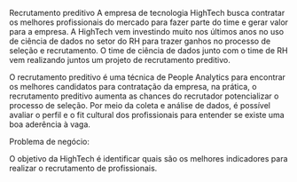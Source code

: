 Recrutamento preditivo
A empresa de tecnologia HighTech busca contratar os melhores profissionais do mercado para fazer parte do time e gerar valor para a empresa. A HighTech vem investindo muito nos últimos anos no uso de ciência de dados no setor do RH para trazer ganhos no processo de seleção e recrutamento. O time de ciência de dados junto com o time de RH vem realizando juntos um projeto de recrutamento preditivo.

O recrutamento preditivo é uma técnica de People Analytics para encontrar os melhores candidatos para contratação da empresa, na prática, o recrutamento preditivo aumenta as chances do recrutador potencializar o processo de seleção. Por meio da coleta e análise de dados, é possível avaliar o perfil e o fit cultural dos profissionais para entender se existe uma boa aderência à vaga.

Problema de negócio:

O objetivo da HighTech é identificar quais são os melhores indicadores para realizar o recrutamento de profissionais.
